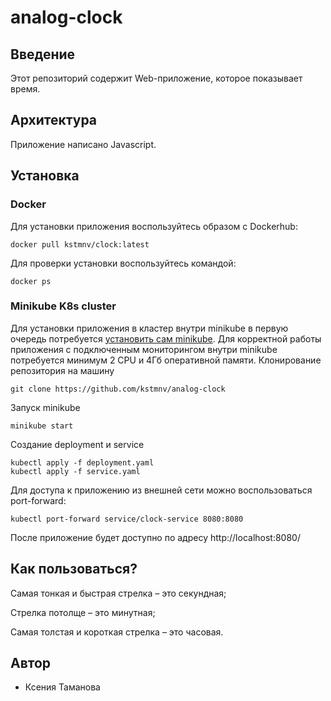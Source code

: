 # analog-clock

## Введение
Этот репозиторий содержит Web-приложение, которое показывает время.

## Архитектура
Приложение написано Javascript.

## Установка
### Docker
Для установки приложения воспользуйтесь образом с Dockerhub:
```
docker pull kstmnv/clock:latest
```
Для проверки установки воспользуйтесь командой:
```
docker ps
```
### Minikube K8s cluster
Для установки приложения в кластер внутри minikube в первую очередь потребуется [установить сам minikube](https://minikube.sigs.k8s.io/docs/start/). Для корректной работы приложения с подключенным мониторингом внутри minikube потребуется минимум 2 CPU и 4Гб оперативной памяти.
Клонирование репозитория на машину
```
git clone https://github.com/kstmnv/analog-clock
```
Запуск minikube
```
minikube start
```
Создание deployment и service
```
kubectl apply -f deployment.yaml
kubectl apply -f service.yaml
```
Для доступа к приложению из внешней сети можно воспользоваться port-forward: 
```
kubectl port-forward service/clock-service 8080:8080
```
После приложение будет доступно по адресу http://localhost:8080/
## Как пользоваться?
Самая тонкая и быстрая стрелка – это секундная;

Стрелка потолще – это минутная;

Самая толстая и короткая стрелка – это часовая.

## Автор
* Ксения Таманова